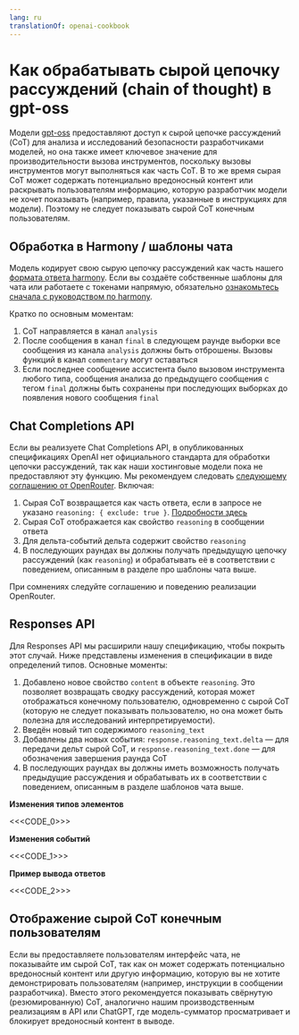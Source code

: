 ```yaml
---
lang: ru
translationOf: openai-cookbook
---
```


# Как обрабатывать сырой цепочку рассуждений (chain of thought) в gpt-oss

Модели [gpt-oss](https://openai.com/open-models) предоставляют доступ к сырой цепочке рассуждений (CoT) для анализа и исследований безопасности разработчиками моделей, но она также имеет ключевое значение для производительности вызова инструментов, поскольку вызовы инструментов могут выполняться как часть CoT. В то же время сырая CoT может содержать потенциально вредоносный контент или раскрывать пользователям информацию, которую разработчик модели не хочет показывать (например, правила, указанные в инструкциях для модели). Поэтому не следует показывать сырой CoT конечным пользователям.

## Обработка в Harmony / шаблоны чата

Модель кодирует свою сырую цепочку рассуждений как часть нашего [формата ответа harmony](https://cookbook.openai.com/articles/openai-harmony). Если вы создаёте собственные шаблоны для чата или работаете с токенами напрямую, обязательно [ознакомьтесь сначала с руководством по harmony](https://cookbook.openai.com/articles/openai-harmony).

Кратко по основным моментам:

1. CoT направляется в канал `analysis`
2. После сообщения в канал `final` в следующем раунде выборки все сообщения из канала `analysis` должны быть отброшены. Вызовы функций в канал `commentary` могут оставаться
3. Если последнее сообщение ассистента было вызовом инструмента любого типа, сообщения анализа до предыдущего сообщения с тегом `final` должны быть сохранены при последующих выборках до появления нового сообщения `final`

## Chat Completions API

Если вы реализуете Chat Completions API, в опубликованных спецификациях OpenAI нет официального стандарта для обработки цепочки рассуждений, так как наши хостинговые модели пока не предоставляют эту функцию. Мы рекомендуем следовать [следующему соглашению от OpenRouter](https://openrouter.ai/docs/use-cases/reasoning-tokens). Включая:

1. Сырая CoT возвращается как часть ответа, если в запросе не указано `reasoning: { exclude: true }`. [Подробности здесь](https://openrouter.ai/docs/use-cases/reasoning-tokens#legacy-parameters)
2. Сырая CoT отображается как свойство `reasoning` в сообщении ответа
3. Для дельта-событий дельта содержит свойство `reasoning`
4. В последующих раундах вы должны получать предыдущую цепочку рассуждений (как `reasoning`) и обрабатывать её в соответствии с поведением, описанным в разделе про шаблоны чата выше.

При сомнениях следуйте соглашению и поведению реализации OpenRouter.

## Responses API

Для Responses API мы расширили нашу спецификацию, чтобы покрыть этот случай. Ниже представлены изменения в спецификации в виде определений типов. Основные моменты:

1. Добавлено новое свойство `content` в объекте `reasoning`. Это позволяет возвращать сводку рассуждений, которая может отображаться конечному пользователю, одновременно с сырой CoT (которую не следует показывать пользователю, но она может быть полезна для исследований интерпретируемости).
2. Введён новый тип содержимого `reasoning_text`
3. Добавлены два новых события: `response.reasoning_text.delta` — для передачи дельт сырой CoT, и `response.reasoning_text.done` — для обозначения завершения раунда CoT
4. В последующих раундах вы должны иметь возможность получать предыдущие рассуждения и обрабатывать их в соответствии с поведением, описанным в разделе шаблонов чата выше.

**Изменения типов элементов**

&lt;&lt;&lt;CODE_0&gt;>>

**Изменения событий**

&lt;&lt;&lt;CODE_1&gt;>>

**Пример вывода ответов**

&lt;&lt;&lt;CODE_2&gt;>>

## Отображение сырой CoT конечным пользователям

Если вы предоставляете пользователям интерфейс чата, не показывайте им сырой CoT, так как он может содержать потенциально вредоносный контент или другую информацию, которую вы не хотите демонстрировать пользователям (например, инструкции в сообщении разработчика). Вместо этого рекомендуется показывать свёрнутую (резюмированную) CoT, аналогично нашим производственным реализациям в API или ChatGPT, где модель-сумматор просматривает и блокирует вредоносный контент в выводе.
